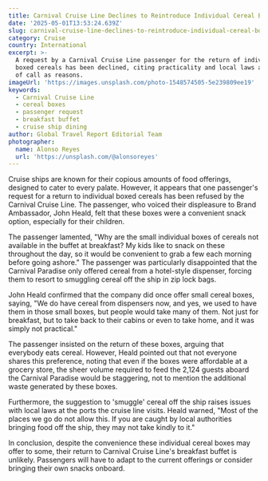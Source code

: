 ```yaml
---
title: Carnival Cruise Line Declines to Reintroduce Individual Cereal Boxes
date: '2025-05-01T13:53:24.639Z'
slug: carnival-cruise-line-declines-to-reintroduce-individual-cereal-boxes
category: Cruise
country: International
excerpt: >-
  A request by a Carnival Cruise Line passenger for the return of individual
  boxed cereals has been declined, citing practicality and local laws at ports
  of call as reasons.
imageUrl: 'https://images.unsplash.com/photo-1548574505-5e239809ee19'
keywords:
  - Carnival Cruise Line
  - cereal boxes
  - passenger request
  - breakfast buffet
  - cruise ship dining
author: Global Travel Report Editorial Team
photographer:
  name: Alonso Reyes
  url: 'https://unsplash.com/@alonsoreyes'
---
```


Cruise ships are known for their copious amounts of food offerings, designed to cater to every palate. However, it appears that one passenger's request for a return to individual boxed cereals has been refused by the Carnival Cruise Line. The passenger, who voiced their displeasure to Brand Ambassador, John Heald, felt that these boxes were a convenient snack option, especially for their children.

The passenger lamented, "Why are the small individual boxes of cereals not available in the buffet at breakfast? My kids like to snack on these throughout the day, so it would be convenient to grab a few each morning before going ashore." The passenger was particularly disappointed that the Carnival Paradise only offered cereal from a hotel-style dispenser, forcing them to resort to smuggling cereal off the ship in zip lock bags.

John Heald confirmed that the company did once offer small cereal boxes, saying, "We do have cereal from dispensers now, and yes, we used to have them in those small boxes, but people would take many of them. Not just for breakfast, but to take back to their cabins or even to take home, and it was simply not practical."

The passenger insisted on the return of these boxes, arguing that everybody eats cereal. However, Heald pointed out that not everyone shares this preference, noting that even if the boxes were affordable at a grocery store, the sheer volume required to feed the 2,124 guests aboard the Carnival Paradise would be staggering, not to mention the additional waste generated by these boxes.

Furthermore, the suggestion to 'smuggle' cereal off the ship raises issues with local laws at the ports the cruise line visits. Heald warned, "Most of the places we go do not allow this. If you are caught by local authorities bringing food off the ship, they may not take kindly to it."

In conclusion, despite the convenience these individual cereal boxes may offer to some, their return to Carnival Cruise Line's breakfast buffet is unlikely. Passengers will have to adapt to the current offerings or consider bringing their own snacks onboard.



